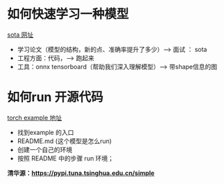 # 如何快速学习一种模型
[sota 网址](https://paperswithcode.com/sota)
- 学习论文（模型的结构，新的点、准确率提升了多少）--> 面试 ： sota
- 工程方面：代码，--> 跑起来
- 工具：onnx tensorboard（帮助我们深入理解模型）--> 带shape信息的图

# 如何run 开源代码
[torch example 地址](https://github.com/pytorch/examples)
- 找到example 的入口
- README.md (这个模型是怎么run)
- 创建一个自己的环境
- 按照 README 中的步骤 run 环境；

**清华源：https://pypi.tuna.tsinghua.edu.cn/simple**
